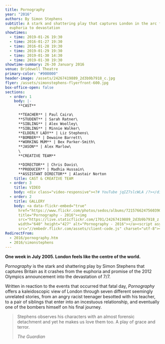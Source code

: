 ```yaml
---
title: Pornography
year: "2016"
authors: By Simon Stephens
subtitle: A stark and shattering play that captures London in the arc from
  euphoria to devastation
showtimes:
  - time: 2019-01-26 19:30
  - time: 2016-01-27 19:30
  - time: 2016-01-28 19:30
  - time: 2019-01-29 19:30
  - time: 2019-01-30 14:30
  - time: 2019-01-30 19:30
showtime-summary: 26-30 January 2016
venue: Bridewell Theatre
primary-color: "#900000"
header-image: /assets/24267419889_2d3b9b7918_c.jpg
flyer: /assets/simonstephens-flyerfront-600.jpg
box-office-open: false
sections:
  - order: 1
    body: |-
      **CAST**

      **TEACHER** | Paul Caira\
      **STUDENT** | Sarah Ratner\
      **SIBLING** | Alex Woolley\
      **SIBLING** | Minnie Walker\
      **ELDERLY LADY** | Liz Stephens\
      **BOMBER** | Dewaine Barrett\
      **WORKING MUM** | Bex Parker-Smith\
      **JASON** | Alex Marlow\
      \
      **CREATIVE TEAM**

      **DIRECTOR** | Chris Davis\
      **PRODUCER** | Madhia Hussain\
      **ASSISTANT DIRECTOR** | Alastair Norton
    title: CAST & CREATIVE TEAM
  - order: 3
    title: VIDEO
    body: <div class="video-responsive"><?# YouTube jqIZ7slcWLA /?></div>
  - order: 2
    title: GALLERY
    body: <a data-flickr-embed="true"
      href="https://www.flickr.com/photos/sedos/albums/72157662475603901"
      title="Pornography - 2016"><img
      src="https://live.staticflickr.com/1701/24267419889_2d3b9b7918_z.jpg"
      width="640" height="427" alt="Pornography - 2016"></a><script async
      src="//embedr.flickr.com/assets/client-code.js" charset="utf-8"></script>
RedirectFrom:
  - 2016/pornography.htm
  - 2016/simonstephens
---
```

**One week in July 2005. London feels like the centre of the world.**

*Pornography* is the stark and shattering play by Simon Stephens that captures Britain as it crashes from the euphoria and promise of the 2012 Olympics announcement into the devastation of 7/7.

Written in reaction to the events that occurred that fatal day, *Pornography* offers a kaleidoscopic view of London through seven different seemingly unrelated stories, from an angry racist teenager besotted with his teacher, to a pair of siblings that enter into an incestuous relationship, and eventually one of the bombers himself on his final journey.

>Stephens observes his characters with an almost forensic detachment and yet he makes us love them too. A play of grace and terror.
><footer><cite>The Guardian</cite></footer>
